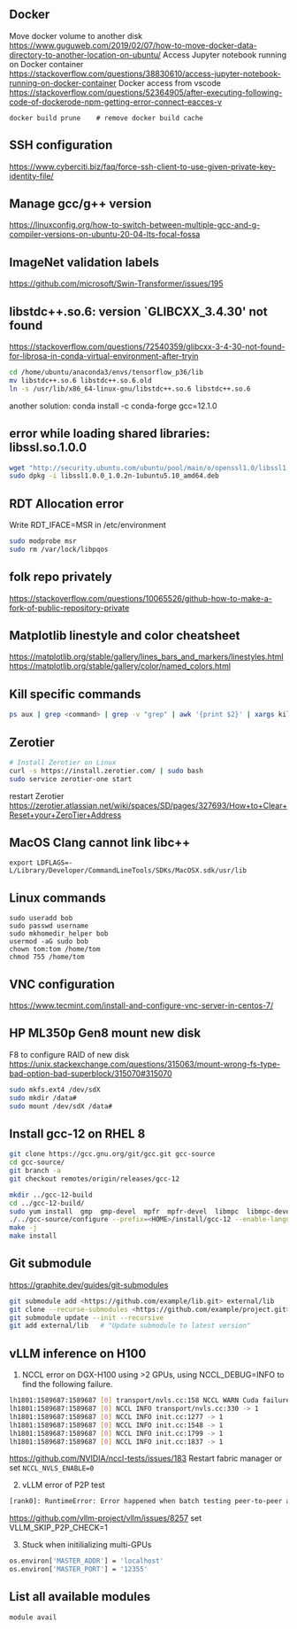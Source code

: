 ## Docker
Move docker volume to another disk
https://www.guguweb.com/2019/02/07/how-to-move-docker-data-directory-to-another-location-on-ubuntu/
Access Jupyter notebook running on Docker container
https://stackoverflow.com/questions/38830610/access-jupyter-notebook-running-on-docker-container
Docker access from vscode
https://stackoverflow.com/questions/52364905/after-executing-following-code-of-dockerode-npm-getting-error-connect-eacces-v

```
docker build prune    # remove docker build cache
```
## SSH configuration
https://www.cyberciti.biz/faq/force-ssh-client-to-use-given-private-key-identity-file/

## Manage gcc/g++ version
https://linuxconfig.org/how-to-switch-between-multiple-gcc-and-g-compiler-versions-on-ubuntu-20-04-lts-focal-fossa

## ImageNet validation labels
https://github.com/microsoft/Swin-Transformer/issues/195

## libstdc++.so.6: version `GLIBCXX_3.4.30' not found
https://stackoverflow.com/questions/72540359/glibcxx-3-4-30-not-found-for-librosa-in-conda-virtual-environment-after-tryin
```bash
cd /home/ubuntu/anaconda3/envs/tensorflow_p36/lib
mv libstdc++.so.6 libstdc++.so.6.old
ln -s /usr/lib/x86_64-linux-gnu/libstdc++.so.6 libstdc++.so.6
```
another solution: conda install -c conda-forge gcc=12.1.0

## error while loading shared libraries: libssl.so.1.0.0
```bash
wget "http://security.ubuntu.com/ubuntu/pool/main/o/openssl1.0/libssl1.0.0_1.0.2n-1ubuntu5.10_amd64.deb"
sudo dpkg -i libssl1.0.0_1.0.2n-1ubuntu5.10_amd64.deb
```

## RDT Allocation error
Write RDT_IFACE=MSR in /etc/environment
```bash
sudo modprobe msr
sudo rm /var/lock/libpqos
```

## folk repo privately
https://stackoverflow.com/questions/10065526/github-how-to-make-a-fork-of-public-repository-private

## Matplotlib linestyle and color cheatsheet
https://matplotlib.org/stable/gallery/lines_bars_and_markers/linestyles.html
https://matplotlib.org/stable/gallery/color/named_colors.html

## Kill specific commands
```bash
ps aux | grep <command> | grep -v "grep" | awk '{print $2}' | xargs kill
```

## Zerotier
```bash
# Install Zerotier on Linux
curl -s https://install.zerotier.com/ | sudo bash
sudo service zerotier-one start
```
restart Zerotier
https://zerotier.atlassian.net/wiki/spaces/SD/pages/327693/How+to+Clear+Reset+your+ZeroTier+Address

## MacOS Clang cannot link libc++
```
export LDFLAGS=-L/Library/Developer/CommandLineTools/SDKs/MacOSX.sdk/usr/lib
```

## Linux commands
```
sudo useradd bob
sudo passwd username
sudo mkhomedir_helper bob
usermod -aG sudo bob
chown tom:tom /home/tom
chmod 755 /home/tom
```

## VNC configuration
https://www.tecmint.com/install-and-configure-vnc-server-in-centos-7/

## HP ML350p Gen8 mount new disk
F8 to configure RAID of new disk
https://unix.stackexchange.com/questions/315063/mount-wrong-fs-type-bad-option-bad-superblock/315070#315070
```bash
sudo mkfs.ext4 /dev/sdX
sudo mkdir /data#
sudo mount /dev/sdX /data#
```

## Install gcc-12 on RHEL 8
```bash
git clone https://gcc.gnu.org/git/gcc.git gcc-source
cd gcc-source/
git branch -a
git checkout remotes/origin/releases/gcc-12

mkdir ../gcc-12-build
cd ../gcc-12-build/
sudo yum install  gmp  gmp-devel  mpfr  mpfr-devel  libmpc  libmpc-devel
./../gcc-source/configure --prefix=<HOME>/install/gcc-12 --enable-languages=c,c++
make -j
make install
```

## Git submodule
https://graphite.dev/guides/git-submodules
```bash
git submodule add <https://github.com/example/lib.git> external/lib
git clone --recurse-submodules <https://github.com/example/project.git>
git submodule update --init --recursive
git add external/lib   # "Update submodule to latest version"
```

## vLLM inference on H100 
1. NCCL error on DGX-H100 using >2 GPUs, using NCCL_DEBUG=INFO to find the following failure.
```bash
lh1801:1589687:1589687 [0] transport/nvls.cc:158 NCCL WARN Cuda failure 1 'invalid argument'
lh1801:1589687:1589687 [0] NCCL INFO transport/nvls.cc:330 -> 1
lh1801:1589687:1589687 [0] NCCL INFO init.cc:1277 -> 1
lh1801:1589687:1589687 [0] NCCL INFO init.cc:1548 -> 1
lh1801:1589687:1589687 [0] NCCL INFO init.cc:1799 -> 1
lh1801:1589687:1589687 [0] NCCL INFO init.cc:1837 -> 1
```
https://github.com/NVIDIA/nccl-tests/issues/183
Restart fabric manager or set `NCCL_NVLS_ENABLE=0`

2. vLLM error of P2P test
```bash
[rank0]: RuntimeError: Error happened when batch testing peer-to-peer access from (...)
```
https://github.com/vllm-project/vllm/issues/8257
set VLLM_SKIP_P2P_CHECK=1

3. Stuck when initilializing multi-GPUs
```bash
os.environ['MASTER_ADDR'] = 'localhost'
os.environ['MASTER_PORT'] = '12355' 
```

## List all available modules
`module avail`
